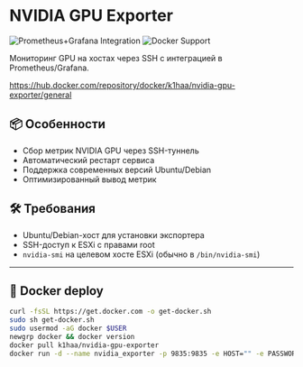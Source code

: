 # NVIDIA GPU Exporter

![Prometheus+Grafana Integration](https://img.shields.io/badge/Monitoring-Prometheus%20%2B%20Grafana-blue)
![Docker Support](https://img.shields.io/badge/Deploy-Docker-green)


Мониторинг GPU на хостах через SSH с интеграцией в Prometheus/Grafana.

https://hub.docker.com/repository/docker/k1haa/nvidia-gpu-exporter/general

## 📦 Особенности
- Сбор метрик NVIDIA GPU через SSH-туннель
- Автоматический рестарт сервиса
- Поддержка современных версий Ubuntu/Debian
- Оптимизированный вывод метрик

## 🛠 Требования
- Ubuntu/Debian-хост для установки экспортера
- SSH-доступ к ESXi с правами root
- `nvidia-smi` на целевом хосте ESXi (обычно в `/bin/nvidia-smi`)

---

## 🐳 Docker deploy
```bash
curl -fsSL https://get.docker.com -o get-docker.sh
sudo sh get-docker.sh
sudo usermod -aG docker $USER
newgrp docker && docker version
docker pull k1haa/nvidia-gpu-exporter
docker run -d --name nvidia_exporter -p 9835:9835 -e HOST="" -e PASSWORD="" k1haa/nvidia-gpu-exporter